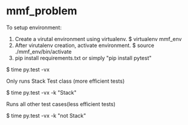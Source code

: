 mmf_problem
===========

To setup environment:
1. Create a virutal environment using virtualenv. 
  $ virtualenv mmf_env
2. After virutalenv creation, activate environment. 
  $ source ./mmf_env/bin/activate
3. pip install requirements.txt or simply "pip install pytest"

$ time py.test -vx

Only runs Stack Test class (more efficient tests)

$ time py.test -vx -k "Stack"

Runs all other test cases(less efficient tests)

$ time py.test -vx -k "not Stack"
